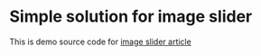 # Simple solution for image slider

This is demo source code for [image slider article](https://www.vespaiach.com/posts/image-slider)
